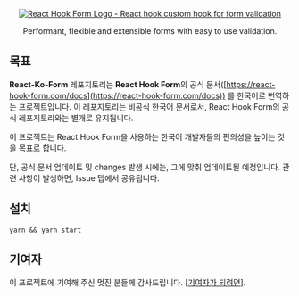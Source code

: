 <div align="center">
    <p align="center">
        <a href="https://react-hook-form.com" title="React Hook Form - Simple React forms validation">
            <img src="https://raw.githubusercontent.com/bluebill1049/react-hook-form/master/docs/logo.png" alt="React Hook Form Logo - React hook custom hook for form validation"  />
        </a>
    </p>
</div>

<p align="center">Performant, flexible and extensible forms with easy to use validation.</p>

## 목표

**React-Ko-Form** 레포지토리는 **React Hook Form**의 공식 문서([https://react-hook-form.com/docs](https://react-hook-form.com/docs)) 를 한국어로 번역하는 프로젝트입니다. 이 레포지토리는 비공식 한국어 문서로서, React Hook Form의 공식 레포지토리와는 별개로 유지됩니다.

이 프로젝트는 React Hook Form을 사용하는 한국어 개발자들의 편의성을 높이는 것을 목표로 합니다.

단, 공식 문서 업데이트 및 changes 발생 시에는, 그에 맞춰 업데이트될 예정입니다. 관련 사항이 발생하면, Issue 탭에서 공유됩니다.

## 설치

    yarn && yarn start

## 기여자

이 프로젝트에 기여해 주신 멋진 분들께 감사드립니다. [[기여자가 되려면](https://github.com/hamsurang/react-ko-form/blob/master-ko/.github/CONTRIBUTING.md)].
